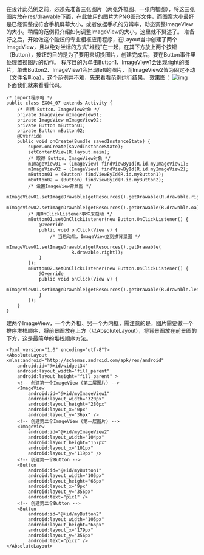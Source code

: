 在设计此范例之前，必须先准备三张图片（两张外框图、一张内框图），将这三张图片放在res/drawable下面，在此使用的图片为PNG图形文件，而图案大小最好是已经调整成符合手机屏幕大小，或者依据手机的分辨率，动态调整ImageView的大小。稍后的范例将介绍如何调整ImageView的大小，这里就不赘述了。
准备好之后，开始做这个酷炫的专业相框应用程序，在Layout当中创建了两个ImageView，且以绝对坐标的方式"堆栈"在一起，在其下方放上两个按钮（Button），按钮的目的是为了要用来切换图片，创建完成后，要在Button事件里处理置换图片的动作。
程序目的为单击Button1、ImageView1会出现right的图片，单击Button2、ImageView1会出现left的图片，而ImageView2皆为固定不动（文件名叫oa），这个范例并不难，先来看看范例运行结果。
效果图：
![img](P)  
下面我们就来看看代码。
```  
/* import程序略 */
public class EX04_07 extends Activity {
	/* 声明 Button、ImageView对象 */
	private ImageView mImageView01;
	private ImageView mImageView02;
	private Button mButton01;
	private Button mButton02;
	@Override
	public void onCreate(Bundle savedInstanceState) {
		super.onCreate(savedInstanceState);
		setContentView(R.layout.main);
		/* 取得 Button、ImageView对象 */
		mImageView01 = (ImageView) findViewById(R.id.myImageView1);
		mImageView02 = (ImageView) findViewById(R.id.myImageView2);
		mButton01 = (Button) findViewById(R.id.myButton1);
		mButton02 = (Button) findViewById(R.id.myButton2);
		/* 设置ImageView背景图 */
		mImageView01.setImageDrawable(getResources().getDrawable(R.drawable.right));
		mImageView02.setImageDrawable(getResources().getDrawable(R.drawable.oa));
		/* 用OnClickListener事件来启动 */
		mButton01.setOnClickListener(new Button.OnClickListener() {
			@Override
			public void onClick(View v) {
				/* 当启动后，ImageView立刻换背景图 */
				mImageView01.setImageDrawable(getResources().getDrawable(
						R.drawable.right));
			}
		});
		mButton02.setOnClickListener(new Button.OnClickListener() {
			@Override
			public void onClick(View v) {
				mImageView01.setImageDrawable(getResources().getDrawable(R.drawable.left));
			}
		});
	}
}
```
建两个ImageView，一个为外框、另一个为内框，需注意的是，图片需要做一个排序堆栈顺序，将前景图放在上方（以AbsoluteLayout），将背景图放在前景图的下方，这是最简单的堆栈顺序方法。
```  
<?xml version="1.0" encoding="utf-8"?>
<AbsoluteLayout xmlns:android="http://schemas.android.com/apk/res/android"
    android:id="@+id/widget34"
    android:layout_width="fill_parent"
    android:layout_height="fill_parent" >
    <!-- 创建第一个ImageView (第二层图片) -->
    <ImageView
        android:id="@+id/myImageView1"
        android:layout_width="320px"
        android:layout_height="280px"
        android:layout_x="0px"
        android:layout_y="36px" />
    <!-- 创建第二个ImageView (第一层图片) -->
    <ImageView
        android:id="@+id/myImageView2"
        android:layout_width="104px"
        android:layout_height="157px"
        android:layout_x="101px"
        android:layout_y="119px" />
    <!-- 创建第一个Button -->
    <Button
        android:id="@+id/myButton1"
        android:layout_width="105px"
        android:layout_height="66px"
        android:layout_x="9px"
        android:layout_y="356px"
        android:text="pic1" />
    <!-- 创建第二个Button -->
    <Button
        android:id="@+id/myButton2"
        android:layout_width="105px"
        android:layout_height="66px"
        android:layout_x="179px"
        android:layout_y="356px"
        android:text="pic2" />
</AbsoluteLayout>
```